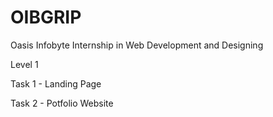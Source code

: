 # OIBGRIP

Oasis Infobyte Internship in Web Development and Designing

Level 1


Task 1 - Landing Page

Task 2 - Potfolio Website
